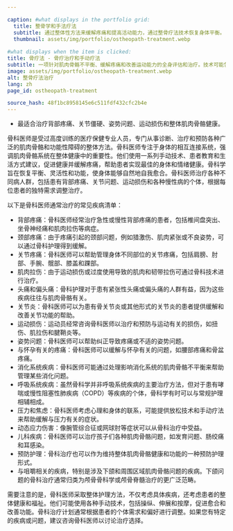 ```yaml
---

caption: #what displays in the portfolio grid:
  title: 整骨学和手法疗法
  subtitle: 通过整体性方法来缓解疼痛和提高活动能力，通过整骨疗法技术恢复身体平衡。
  thumbnail: assets/img/portfolio/ostheopath-treatment.webp
  
#what displays when the item is clicked:
title: 骨疗法 - 骨疗治疗和手动疗法
subtitle: 一项针对肌肉骨骼不平衡、缓解疼痛和改善运动能力的全身评估和治疗。技术可能包括关节动员、筋膜释放和软组织疗法，根据您个人的需求而定。
image: assets/img/portfolio/ostheopath-treatment.webp
alt: 整骨疗法治疗
lang: zh
page_id: ostheopath-treatment

source_hash: 48f1bc8958145e6c511fdf432cfc2b4e
---
```

- 最适合治疗背部疼痛、关节僵硬、姿势问题、运动损伤和整体肌肉骨骼健康。

骨科医师是受过高度训练的医疗保健专业人员，专门从事诊断、治疗和预防各种广泛的肌肉骨骼和功能性障碍的整体方法。骨科医师专注于身体的相互连接系统，强调肌肉骨骼系统在整体健康中的重要性。他们使用一系列手动技术、患者教育和生活方式建议，促进健康并缓解疼痛，帮助患者实现最佳的身体和情绪健康。骨科学旨在恢复平衡、灵活性和功能，使身体能够自然地自我愈合。骨科医师治疗各种不同病人群，包括患有背部疼痛、关节问题、运动损伤和各种慢性病的个体，根据每位患者的独特需求调整治疗。

以下是骨科医师通常治疗的常见疾病清单：
- 背部疼痛：骨科医师经常治疗急性或慢性背部疼痛的患者，包括椎间盘突出、坐骨神经痛和肌肉拉伤等病症。
- 颈部疼痛：由于疼痛引起的颈部问题，例如猎激伤、肌肉紧张或不良姿势，可以通过骨科护理得到缓解。
- 关节疼痛：骨科医师可以帮助管理身体不同部位的关节疼痛，包括肩膀、肘部、手腕、髋部、膝盖和踝部。
- 肌肉拉伤：由于运动损伤或过度使用导致的肌肉和韧带拉伤可通过骨科技术进行治疗。
- 头痛和偏头痛：骨科护理对于患有紧张性头痛或偏头痛的人群有益，因为这些疾病往往与肌肉骨骼有关。
- 关节炎：骨科医师可以为患有骨关节炎或其他形式的关节炎的患者提供缓解和改善关节功能的帮助。
- 运动损伤：运动员经常咨询骨科医师以治疗和预防与运动有关的损伤，如扭伤、肌拉伤和腱鞘炎等。
- 姿势问题：骨科医师可以帮助纠正导致疼痛或不适的姿势问题。
- 与怀孕有关的疼痛：骨科医师可以缓解与怀孕有关的问题，如腰部疼痛和骨盆疼痛。
- 消化系统疾病：骨科医师可能通过处理影响消化系统的肌肉骨骼不平衡来帮助管理某些消化问题。
- 呼吸系统疾病：虽然骨科学并非呼吸系统疾病的主要治疗方法，但对于患有哮喘或慢性阻塞性肺疾病（COPD）等疾病的个体，骨科学有时可以与常规护理相辅相成。
- 压力和焦虑：骨科医师考虑心理和身体的联系，可能提供放松技术和手动疗法来帮助缓解与压力有关的症状。
- 动态应力伤害：像腕管综合征或网球肘等症状可以从骨科治疗中受益。
- 儿科疾病：骨科医师可以治疗孩子们各种肌肉骨骼问题，如发育问题、肠绞痛和耳感染。
- 预防护理：骨科治疗也可以作为维持整体肌肉骨骼健康和功能的一种预防护理形式。
- 与咀嚼相关的疾病，特别是涉及下颌和周围区域肌肉骨骼问题的疾病。下颌问题的骨科治疗通常归类为颅骨骨科学或颅骨脊髓治疗的更广泛范畴。

需要注意的是，骨科医师采取整体护理方法，不仅考虑具体疾病，还考虑患者的整体健康和福祉。他们可能使用各种手动技术，包括操纵、伸展和按摩，促进愈合和改善功能。骨科治疗计划通常根据患者的个体需求和偏好进行调整。如果您有特定的疾病或问题，建议咨询骨科医师以讨论治疗选择。